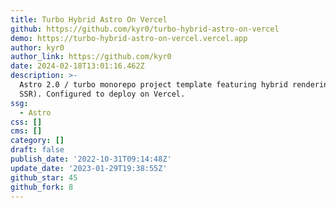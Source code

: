 ```yaml
---
title: Turbo Hybrid Astro On Vercel
github: https://github.com/kyr0/turbo-hybrid-astro-on-vercel
demo: https://turbo-hybrid-astro-on-vercel.vercel.app
author: kyr0
author_link: https://github.com/kyr0
date: 2024-02-18T13:01:16.462Z
description: >-
  Astro 2.0 / turbo monorepo project template featuring hybrid rendering (SSG +
  SSR). Configured to deploy on Vercel.
ssg:
  - Astro
css: []
cms: []
category: []
draft: false
publish_date: '2022-10-31T09:14:48Z'
update_date: '2023-01-29T19:38:55Z'
github_star: 45
github_fork: 8
---
```

